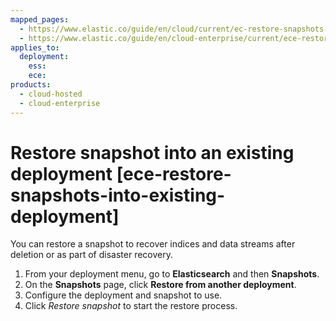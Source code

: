 ```yaml
---
mapped_pages:
  - https://www.elastic.co/guide/en/cloud/current/ec-restore-snapshots-into-existing-deployment.html
  - https://www.elastic.co/guide/en/cloud-enterprise/current/ece-restore-snapshots-into-existing-deployment.html
applies_to:
  deployment:
    ess:
    ece:
products:
  - cloud-hosted
  - cloud-enterprise
---
```


# Restore snapshot into an existing deployment [ece-restore-snapshots-into-existing-deployment]

You can restore a snapshot to recover indices and data streams after deletion or as part of disaster recovery.

1. From your deployment menu, go to **Elasticsearch** and then **Snapshots**.
2. On the **Snapshots** page, click **Restore from another deployment**.
3. Configure the deployment and snapshot to use.
4. Click *Restore snapshot* to start the restore process.

